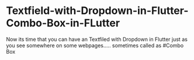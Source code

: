 # Textfield-with-Dropdown-in-Flutter-Combo-Box-in-FLutter
Now its time that you can have an Textfiled with Dropdown in Flutter just as you see somewhere on some webpages..... sometimes called as #Combo Box

